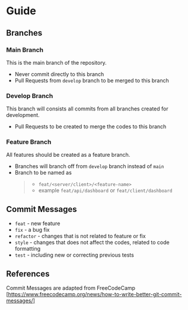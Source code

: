 # Guide

## Branches

### Main Branch

This is the main branch of the repository.

- Never commit directly to this branch
- Pull Requests from `develop` branch to be merged to this branch

### Develop Branch

This branch will consists all commits from all branches created for development.

- Pull Requests to be created to merge the codes to this branch

### Feature Branch

All features should be created as a feature branch.

- Branches will branch off from `develop` branch instead of `main`
- Branch to be named as
  > - `feat/<server/client>/<feature-name>`
  > - example `feat/api/dashboard` or `feat/client/dashboard`

## Commit Messages

- `feat` - new feature
- `fix` - a bug fix
- `refactor` - changes that is not related to feature or fix
- `style` - changes that does not affect the codes, related to code formatting
- `test` - including new or correcting previous tests

## References

Commit Messages are adapted from FreeCodeCamp  
[https://www.freecodecamp.org/news/how-to-write-better-git-commit-messages/]
